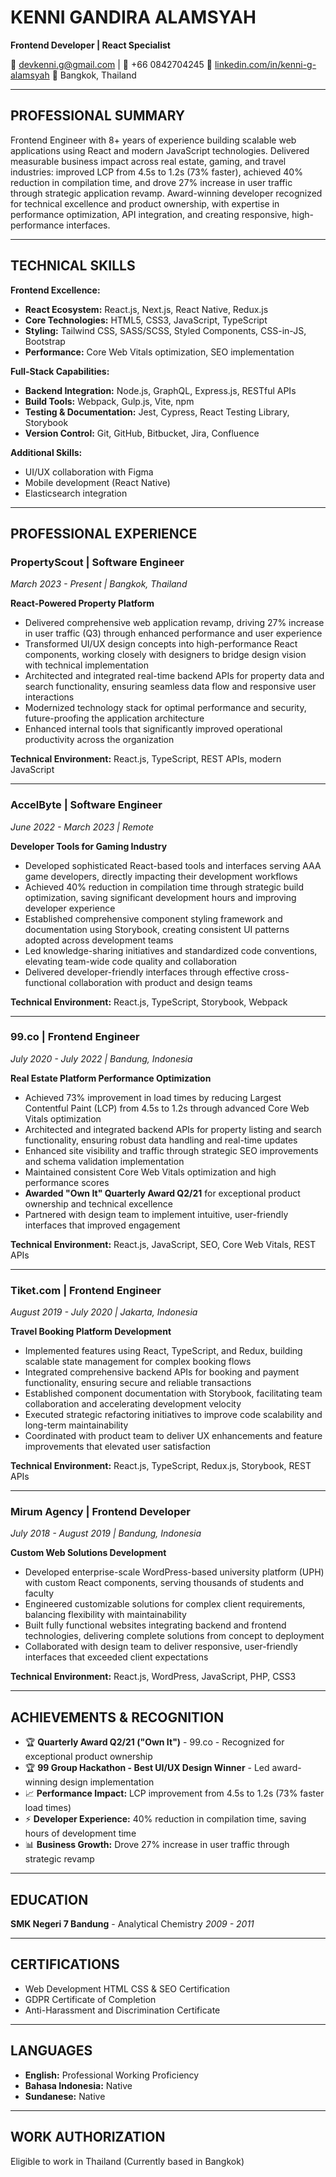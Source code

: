 # KENNI GANDIRA ALAMSYAH
**Frontend Developer | React Specialist**

📧 devkenni.g@gmail.com | 📱 +66 0842704245
🔗 [linkedin.com/in/kenni-g-alamsyah](https://linkedin.com/in/kenni-g-alamsyah)
📍 Bangkok, Thailand

---

## PROFESSIONAL SUMMARY

Frontend Engineer with 8+ years of experience building scalable web applications using React and modern JavaScript technologies. Delivered measurable business impact across real estate, gaming, and travel industries: improved LCP from 4.5s to 1.2s (73% faster), achieved 40% reduction in compilation time, and drove 27% increase in user traffic through strategic application revamp. Award-winning developer recognized for technical excellence and product ownership, with expertise in performance optimization, API integration, and creating responsive, high-performance interfaces.

---

## TECHNICAL SKILLS

**Frontend Excellence:**
- **React Ecosystem:** React.js, Next.js, React Native, Redux.js
- **Core Technologies:** HTML5, CSS3, JavaScript, TypeScript
- **Styling:** Tailwind CSS, SASS/SCSS, Styled Components, CSS-in-JS, Bootstrap
- **Performance:** Core Web Vitals optimization, SEO implementation

**Full-Stack Capabilities:**
- **Backend Integration:** Node.js, GraphQL, Express.js, RESTful APIs
- **Build Tools:** Webpack, Gulp.js, Vite, npm
- **Testing & Documentation:** Jest, Cypress, React Testing Library, Storybook
- **Version Control:** Git, GitHub, Bitbucket, Jira, Confluence

**Additional Skills:**
- UI/UX collaboration with Figma
- Mobile development (React Native)
- Elasticsearch integration

---

## PROFESSIONAL EXPERIENCE

### PropertyScout | Software Engineer
*March 2023 - Present | Bangkok, Thailand*

**React-Powered Property Platform**
- Delivered comprehensive web application revamp, driving 27% increase in user traffic (Q3) through enhanced performance and user experience
- Transformed UI/UX design concepts into high-performance React components, working closely with designers to bridge design vision with technical implementation
- Architected and integrated real-time backend APIs for property data and search functionality, ensuring seamless data flow and responsive user interactions
- Modernized technology stack for optimal performance and security, future-proofing the application architecture
- Enhanced internal tools that significantly improved operational productivity across the organization

**Technical Environment:** React.js, TypeScript, REST APIs, modern JavaScript

---

### AccelByte | Software Engineer
*June 2022 - March 2023 | Remote*

**Developer Tools for Gaming Industry**
- Developed sophisticated React-based tools and interfaces serving AAA game developers, directly impacting their development workflows
- Achieved 40% reduction in compilation time through strategic build optimization, saving significant development hours and improving developer experience
- Established comprehensive component styling framework and documentation using Storybook, creating consistent UI patterns adopted across development teams
- Led knowledge-sharing initiatives and standardized code conventions, elevating team-wide code quality and collaboration
- Delivered developer-friendly interfaces through effective cross-functional collaboration with product and design teams

**Technical Environment:** React.js, TypeScript, Storybook, Webpack

---

### 99.co | Frontend Engineer
*July 2020 - July 2022 | Bandung, Indonesia*

**Real Estate Platform Performance Optimization**
- Achieved 73% improvement in load times by reducing Largest Contentful Paint (LCP) from 4.5s to 1.2s through advanced Core Web Vitals optimization
- Architected and integrated backend APIs for property listing and search functionality, ensuring robust data handling and real-time updates
- Enhanced site visibility and traffic through strategic SEO improvements and schema validation implementation
- Maintained consistent Core Web Vitals optimization and high performance scores
- **Awarded "Own It" Quarterly Award Q2/21** for exceptional product ownership and technical excellence
- Partnered with design team to implement intuitive, user-friendly interfaces that improved engagement

**Technical Environment:** React.js, JavaScript, SEO, Core Web Vitals, REST APIs

---

### Tiket.com | Frontend Engineer
*August 2019 - July 2020 | Jakarta, Indonesia*

**Travel Booking Platform Development**
- Implemented features using React, TypeScript, and Redux, building scalable state management for complex booking flows
- Integrated comprehensive backend APIs for booking and payment functionality, ensuring secure and reliable transactions
- Established component documentation with Storybook, facilitating team collaboration and accelerating development velocity
- Executed strategic refactoring initiatives to improve code scalability and long-term maintainability
- Coordinated with product team to deliver UX enhancements and feature improvements that elevated user satisfaction

**Technical Environment:** React.js, TypeScript, Redux.js, Storybook, REST APIs

---

### Mirum Agency | Frontend Developer
*July 2018 - August 2019 | Bandung, Indonesia*

**Custom Web Solutions Development**
- Developed enterprise-scale WordPress-based university platform (UPH) with custom React components, serving thousands of students and faculty
- Engineered customizable solutions for complex client requirements, balancing flexibility with maintainability
- Built fully functional websites integrating backend and frontend technologies, delivering complete solutions from concept to deployment
- Collaborated with design team to deliver responsive, user-friendly interfaces that exceeded client expectations

**Technical Environment:** React.js, WordPress, JavaScript, PHP, CSS3

---

## ACHIEVEMENTS & RECOGNITION

- 🏆 **Quarterly Award Q2/21 ("Own It")** - 99.co - Recognized for exceptional product ownership
- 🏆 **99 Group Hackathon - Best UI/UX Design Winner** - Led award-winning design implementation
- 📈 **Performance Impact:** LCP improvement from 4.5s to 1.2s (73% faster load times)
- ⚡ **Developer Experience:** 40% reduction in compilation time, saving hours of development time
- 📊 **Business Growth:** Drove 27% increase in user traffic through strategic revamp

---

## EDUCATION

**SMK Negeri 7 Bandung** - Analytical Chemistry
*2009 - 2011*

---

## CERTIFICATIONS

- Web Development HTML CSS & SEO Certification
- GDPR Certificate of Completion
- Anti-Harassment and Discrimination Certificate

---

## LANGUAGES

- **English:** Professional Working Proficiency
- **Bahasa Indonesia:** Native
- **Sundanese:** Native

---

## WORK AUTHORIZATION

Eligible to work in Thailand (Currently based in Bangkok)
